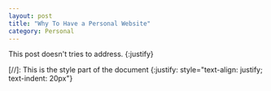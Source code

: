 ```yaml
---
layout: post
title: "Why To Have a Personal Website"
category: Personal
---
```


This post doesn't tries to address.
{:justify}


[//]: This is the style part of the document
{:justify: style="text-align: justify; text-indent: 20px"}
